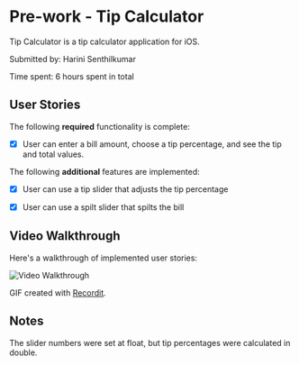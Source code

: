 # Pre-work - Tip Calculator

Tip Calculator is a tip calculator application for iOS.

Submitted by: Harini Senthilkumar

Time spent: 6 hours spent in total

## User Stories

The following **required** functionality is complete:

* [x] User can enter a bill amount, choose a tip percentage, and see the tip and total values.


The following **additional** features are implemented:

- [x] User can use a tip slider that adjusts the tip percentage
- [x] User can use a spilt slider that spilts the bill


## Video Walkthrough 

Here's a walkthrough of implemented user stories:

<img src='http://i.imgur.com/link/to/your/gif/file.gif' title='Video Walkthrough' width='' alt='Video Walkthrough' />

GIF created with [Recordit](https://recordit.co/5dWYuLrLqn).

## Notes

The slider numbers were set at float, but tip percentages were calculated in double.


